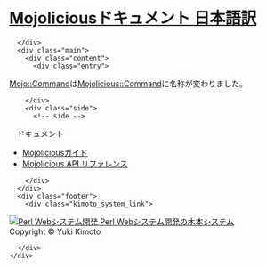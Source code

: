<!DOCTYPE html>
<html>
  <head>
    <!-- meta -->
<meta charset="UTF-8">
<meta name="viewport" content="width=device-width,initial-scale=1.0,minimum-scale=1.0">
<link rel="icon" type="image/x-icon" href="/images/mojodoc-logo.png">
<link rel="stylesheet" type="text/css" href="/css/common.css">

<script type="text/javascript" src="/js/jquery-1.9.0.min.js"></script>
<script type="text/javascript" src="/js/google-code-prettify/prettify.js"></script>
<link  type="text/css" rel="stylesheet" href="/js/google-code-prettify/prettify.css"/>

<script>
  $(function(){
    // google code prettifyの有効化
    $("pre").addClass("prettyprint");
    function init(event){
      prettyPrint();
    }
    if(window.addEventListener)window.addEventListener("load",init,false);
    else if(window.attachEvent)window.attachEvent("onload",init);
  });
</script>

<title>Mojoliciousドキュメント 日本語訳</title>
<meta name="description" content="Mojo::CommandはMojolicious::Commandに名称が変わりました。">
  </head>
  <body>
    <div class="container">
      <div class="header">
        <!-- header -->
<div class="main">
  <h1>
    <a href="/">Mojoliciousドキュメント 日本語訳</a>
  </h1>
</div>

      </div>
      <div class="main">
        <div class="content">
          <div class="entry">
  <div class="top">
    <!-- top -->

  </div>
  <div class="middle">
    <p>
  <a href="/Mojo::Command.html">Mojo::Command</a>は<a href="/Mojolicious::Command.html">Mojolicious::Command</a>に名称が変わりました。
</p>

  </div>
  <div class="bottom">
    <!-- bottom -->

  </div>
</div>

        </div>
        <div class="side">
          <!-- side -->
<div class="side-list">
  <div class="side-list-title">
  　ドキュメント
  </div>
  <ul>
    <li><a href="/Mojolicious::Guides.html">Mojoliciousガイド</a></li>
    <li><a href="/mojo-api-reference.html">Mojolicious API リファレンス</a></li>
  </ul>
</div>

        </div>
      </div>
      <div class="footer">
        <div class="kimoto_system_link">
  <a href="https://kimoto-system.co.jp">
    <img src="https://kimoto-system.co.jp/images/kimoto-system-logo.png" alt="Perl Webシステム開発">
    Perl Webシステム開発の木本システム
  </a>
</div>

<div class="copyright">
  Copyright © Yuki Kimoto
</div>

      </div>
    </div>
  </body>
</html>
